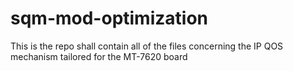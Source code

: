 # sqm-mod-optimization
This is the repo shall contain all of the files concerning the IP QOS mechanism tailored for the MT-7620 board 
